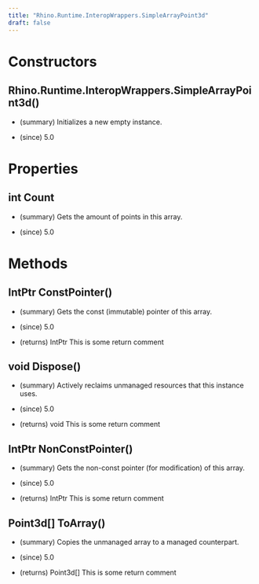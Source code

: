 ```yaml
---
title: "Rhino.Runtime.InteropWrappers.SimpleArrayPoint3d"
draft: false
---
```


# Constructors
## Rhino.Runtime.InteropWrappers.SimpleArrayPoint3d()
- (summary) 
     Initializes a new empty  instance.
     
- (since) 5.0
# Properties
## int Count
- (summary) 
     Gets the amount of points in this array.
     
- (since) 5.0
# Methods
## IntPtr ConstPointer()
- (summary) 
     Gets the const (immutable) pointer of this array.
     
- (since) 5.0
- (returns) IntPtr This is some return comment
## void Dispose()
- (summary) 
     Actively reclaims unmanaged resources that this instance uses.
     
- (since) 5.0
- (returns) void This is some return comment
## IntPtr NonConstPointer()
- (summary) 
     Gets the non-const pointer (for modification) of this array.
     
- (since) 5.0
- (returns) IntPtr This is some return comment
## Point3d[] ToArray()
- (summary) 
     Copies the unmanaged array to a managed counterpart.
     
- (since) 5.0
- (returns) Point3d[] This is some return comment
